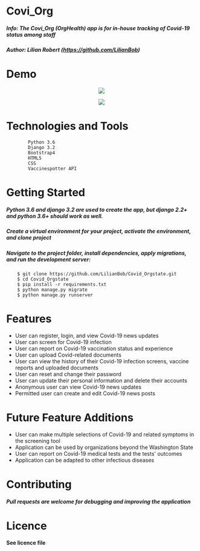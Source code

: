 # Covi_Org

##### Info: The Covi_Org (OrgHealth) app is for in-house tracking of Covid-19 status among staff
##### Author: Lilian Robert (https://github.com/LilianBob)

# Demo 
<!-- ![OrgHealth_F-high](https://user-images.githubusercontent.com/78000300/134134383-3edbfb8c-8320-497c-8066-0a1b5793f778.gif)  -->
<p align="center">
  <img src="https://user-images.githubusercontent.com/78000300/134134383-3edbfb8c-8320-497c-8066-0a1b5793f778.gif">
</p>
<!-- ![OrgHealth demo - 8_1_2021, 9_13_37 AM (3)](https://user-images.githubusercontent.com/78000300/127915737-3ef1280d-0921-4bdf-ac7d-0eccceb2260f.gif) -->
<p align="center">
  <img src="https://user-images.githubusercontent.com/78000300/127915737-3ef1280d-0921-4bdf-ac7d-0eccceb2260f.gif">
</p>

# Technologies and Tools

```
        Python 3.6
        Django 3.2
        Bootstrap4
        HTML5
        CSS
        Vaccinespotter API
```

# Getting Started

##### Python 3.6 and django 3.2 are used to create the app, but django 2.2+ and python 3.6+ should work as well.
##### Create a virtual environment for your project, activate the environment, and clone project
##### Navigate to the project folder, install dependencies, apply migrations, and run the development server:
```
    $ git clone https://github.com/LilianBob/Covid_Orgstate.git
    $ cd Covid_Orgstate
    $ pip install -r requirements.txt
    $ python manage.py migrate
    $ python manage.py runserver 
```

# Features

* User can register, login, and view Covid-19 news updates
* User can screen for Covid-19 infection
* User can report on Covid-19 vaccination status and experience
* User can upload Covid-related documents
* User can view the history of their Covid-19 infection screens, vaccine reports and uploaded documents
* User can reset and change their password
* User can update their personal information and delete their accounts
* Anonymous user can view Covid-19 news updates
* Permitted user can create and edit Covid-19 news posts

# Future Feature Additions

* User can make multiple selections of Covid-19 and related symptoms in the screening tool
* Application can be used by organizations beyond the Washington State
* User can report on Covid-19 medical tests and the tests' outcomes
* Application can be adapted to other infectious diseases

# Contributing

##### Pull requests are welcome for debugging and improving the application

# Licence
#### See licence file


